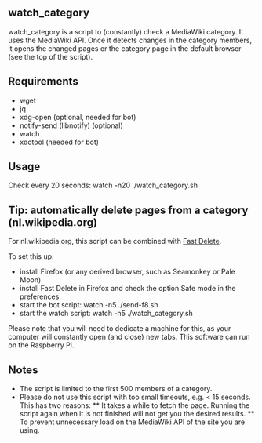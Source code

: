 watch_category
--------------
watch_category is a script to (constantly) check a MediaWiki category. It uses the MediaWiki API. Once it detects changes in the category members, it opens the changed pages or the category page in the default browser (see the top of the script).

Requirements
------------
* wget
* jq
* xdg-open (optional, needed for bot)
* notify-send (libnotify) (optional)
* watch
* xdotool (needed for bot)

Usage
------
Check every 20 seconds:
  watch -n20 ./watch_category.sh

Tip: automatically delete pages from a category (nl.wikipedia.org)
----
For nl.wikipedia.org, this script can be combined with [Fast Delete](https://addons.mozilla.org/en-US/addon/fast-delete/).

To set this up:
* install Firefox (or any derived browser, such as Seamonkey or Pale Moon)
* install Fast Delete in Firefox and check the option Safe mode in the preferences
* start the bot script: watch -n5 ./send-f8.sh
* start the watch script: watch -n5 ./watch_category.sh

Please note that you will need to dedicate a machine for this, as your computer will constantly open (and close) new tabs. This software can run on the Raspberry Pi.

Notes
-----
* The script is limited to the first 500 members of a category.
* Please do not use this script with too small timeouts, e.g. < 15 seconds. This has two reasons:
** It takes a while to fetch the page. Running the script again when it is not finished will not get you the desired results.
** To prevent unnecessary load on the MediaWiki API of the site you are using.
